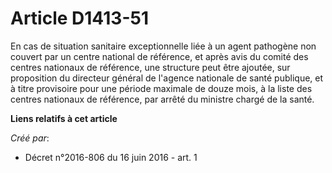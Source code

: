 # Article D1413-51

En cas de situation sanitaire exceptionnelle liée à un agent pathogène non couvert par un centre national de référence, et
après avis du comité des centres nationaux de référence, une structure peut être ajoutée, sur proposition du directeur
général de l'agence nationale de santé publique, et à titre provisoire pour une période maximale de douze mois, à la liste
des centres nationaux de référence, par arrêté du ministre chargé de la santé.

**Liens relatifs à cet article**

_Créé par_:

  - Décret n°2016-806 du 16 juin 2016 - art. 1
